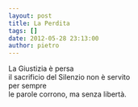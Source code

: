 ```yaml
---
layout: post
title: La Perdita
tags: []
date: 2012-05-28 23:13:00
author: pietro
---
```

La Giustizia è persa<br/>il sacrificio del Silenzio non è servito<br/>per sempre<br/>le parole corrono, ma senza libertà.
